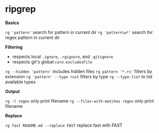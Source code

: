 # ripgrep

**Basics**

`rg 'pattern'` search for pattern in current dir
`rg 'pattern\w*'` search for regex pattern in current dir

**Filtering**

* respects local `.ignore`, `.rgignore`, and `.gitignore`
* respects git's global `core.excludesFile`

`rg --hidden 'pattern'` includes hidden files
`rg pattern '*.rs'` filters by extension
`rg 'pattern' --type rust` filters by type
`rg --type-list` to list available types

**Output**

`rg -l regex` only print filename
`rg --files-with-matches regex` only print filename

**Replace**

`rg fast README.md --replace FAST` replace fast with FAST

